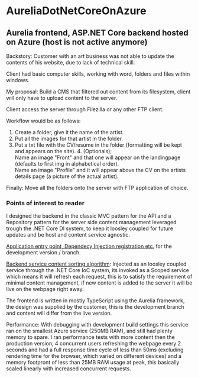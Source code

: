 # AureliaDotNetCoreOnAzure

## Aurelia frontend, ASP.NET Core backend hosted on Azure (host is not active anymore)

Backstory: Customer with an art business was not able to update the contents of his website, due to lack of technical skill.

Client had basic computer skills, working with word, folders and files within windows.

My proposal: Build a CMS that filtered out content from its filesystem, client will only have to upload content to the server.

Client access the server through Filezilla or any other FTP client.

Workflow would be as follows: 
  1. Create a folder, give it the name of the artist.
  2. Put all the images for that artist in the folder.
  3. Put a txt file with the CV/resume in the folder (formatting will be kept and appears on the site).
    4. (Optionals);   
    Name an image "Front" and that one will appear on the landingpage (defaults to first img in alphabetical order).  
    Name an image "Profile" and it will appear above the CV on the artists details page (a picture of the actual artist).
    
Finally: Move all the folders onto the server with FTP application of choice.

### Points of interest to reader

I designed the backend in the classic MVC pattern for the API and a Repository pattern for the server side content management leveraged trough the .NET Core DI system, to keep it loosley coupled for future updates and be host and content service agnostic.

<a href="https://github.com/MartinElfast/AureliaDotNetCoreOnAzure/blob/master/src/skeleton/Startup.cs">Application entry point, Dependecy Injection registration etc.</a> for the development version / branch.

<a href="https://github.com/MartinElfast/AureliaDotNetCoreOnAzure/blob/master/src/skeleton/Data/Assetmapper.cs">Backend service content sorting algorithm</a>: Injected as an loosley coupled service through the .NET Core IoC system, its invoked as a Scoped service which means it will refresh each request, this is to satisfy the requirement of minimal content management, if new content is added to the server it will be live on the webpage right away.

The frontend is written in mostly TypeScript using the Aurelia framework, the design was supplied by the customer, this is the development branch and content will differ from the live version.

Performance:
With debugging with development build settings this service ran on the smallest Azure service (250MB RAM), and still had plenty memory to spare. I ran performance tests with more content then the production version, 4 concurrent users refreshing the webpage every 2 seconds and had a full response time cycle of less than 50ms (excluding rendering time for the browser, which varied on different devices) and a memory footpront of less than 25MB RAM usage at peak, this basically scaled linearly with increased concurrent requests.

